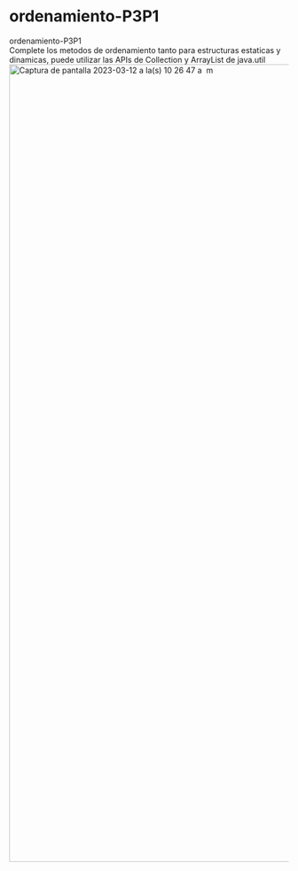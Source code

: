 # ordenamiento-P3P1
ordenamiento-P3P1
</br>
Complete los metodos de ordenamiento tanto para estructuras estaticas y dinamicas, puede utilizar las APIs de Collection y ArrayList de java.util
<img width="1440" alt="Captura de pantalla 2023-03-12 a la(s) 10 26 47 a  m" src="https://user-images.githubusercontent.com/105186631/224558699-1c73991a-199a-410d-8939-0de303853b04.png">
